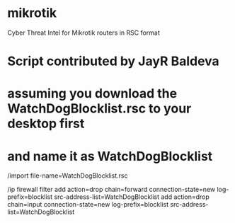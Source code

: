 # mikrotik
Cyber Threat Intel for Mikrotik routers in RSC format 
# Script contributed by JayR Baldeva
# assuming you download the WatchDogBlocklist.rsc to your desktop first
# and name it as WatchDogBlocklist
/import file-name=WatchDogBlocklist.rsc


/ip firewall filter
add action=drop chain=forward connection-state=new log-prefix=blocklist src-address-list=WatchDogBlocklist
add action=drop chain=input connection-state=new log-prefix=blocklist src-address-list=WatchDogBlocklist
